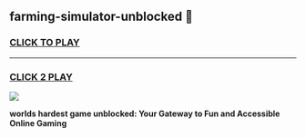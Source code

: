 
## farming-simulator-unblocked 👋
<h3>
<a href="https://premium.freeplayer.one?title=farming-simulator-unblocked&ref=14F">CLICK TO PLAY</a></h3>
<hr>

<h3>
<a href="https://premium.freeplayer.one?title=farming-simulator-unblocked&ref=14F">CLICK 2 PLAY</a>
  
</h3>

<a href="https://premium.freeplayer.one?title=farming-simulator-unblocked&ref=12F/"><img src="https://clearcache.store/games.png"></a>


**worlds hardest game unblocked: Your Gateway to Fun and Accessible Online Gaming**
